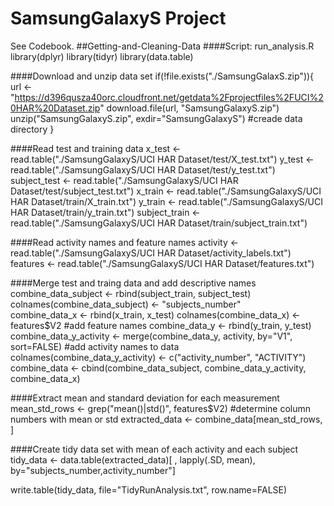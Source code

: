 # SamsungGalaxyS Project
See Codebook.
##Getting-and-Cleaning-Data
####Script:  run_analysis.R
library(dplyr)
library(tidyr)
library(data.table)

####Download and unzip data set
if(!file.exists("./SamsungGalaxS.zip")){
	url <- "https://d396qusza40orc.cloudfront.net/getdata%2Fprojectfiles%2FUCI%20HAR%20Dataset.zip"
	download.file(url, "SamsungGalaxyS.zip")
	unzip("SamsungGalaxyS.zip", exdir="SamsungGalaxyS") #creade data directory
}

####Read test and training data
x_test <- read.table("./SamsungGalaxyS/UCI HAR Dataset/test/X_test.txt")
y_test <- read.table("./SamsungGalaxyS/UCI HAR Dataset/test/y_test.txt") 
subject_test <- read.table("./SamsungGalaxyS/UCI HAR Dataset/test/subject_test.txt") 
x_train <- read.table("./SamsungGalaxyS/UCI HAR Dataset/train/X_train.txt")
y_train <- read.table("./SamsungGalaxyS/UCI HAR Dataset/train/y_train.txt")
subject_train <- read.table("./SamsungGalaxyS/UCI HAR Dataset/train/subject_train.txt") 

####Read activity names and feature names
activity <- read.table("./SamsungGalaxyS/UCI HAR Dataset/activity_labels.txt")
features <- read.table("./SamsungGalaxyS/UCI HAR Dataset/features.txt")

####Merge test and traing data and add descriptive names
combine_data_subject <- rbind(subject_train, subject_test)
colnames(combine_data_subject) <- "subjects_number"  
combine_data_x <- rbind(x_train, x_test)
colnames(combine_data_x) <- features$V2  #add feature names
combine_data_y <- rbind(y_train, y_test)
combine_data_y_activity <- merge(combine_data_y, activity, by="V1", sort=FALSE) #add activity names to data
colnames(combine_data_y_activity) <- c("activity_number", "ACTIVITY")
combine_data <- cbind(combine_data_subject, combine_data_y_activity, combine_data_x)

####Extract mean and standard deviation for each measurement
mean_std_rows <- grep("mean()|std()", features$V2) #determine column numbers with mean or std
extracted_data <- combine_data[mean_std_rows, ]

####Create tidy data set with mean of each activity and each subject
 tidy_data <- data.table(extracted_data)[ , lapply(.SD, mean), by="subjects_number,activity_number"]

write.table(tidy_data, file="TidyRunAnalysis.txt", row.name=FALSE)
